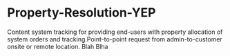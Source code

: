 Property-Resolution-YEP
=======================

Content system tracking for providing end-users with property allocation of system orders and tracking.Point-to-point request from admin-to-customer onsite or remote location. Blah Blha
